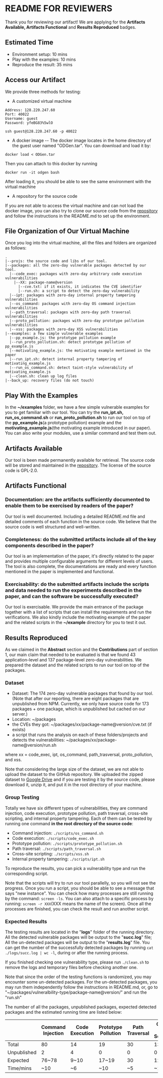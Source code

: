 # README FOR REVIEWERS
Thank you for reviewing our artifact! We are applying for the **Artifacts Available, Artifacts Functional** and **Results Reproduced** badges.

## Estimated Time
- Environment setup: 10 mins
- Play with the examples: 10 mins
- Reproduce the result: 35 mins


## Access our Artifact

We provide three methods for testing: 

- A customized virtual machine

```
Address: 128.220.247.60
Port: 40022
Username: guest
Password: yfeBG83%5wlO

ssh guest@128.220.247.60 -p 40022
```
- A docker image --
The docker image locates in the home directory of the guest user named "ODGen.tar". You can download and load it by:

```
docker load < ODGen.tar
```
Then you can attach to this docker by running

```
docker run -it odgen bash
```
After loading it, you should be able to see the same environment with the virtual machine

- A repository for the source code

If you are not able to access the virtual machine and can not load the docker image, you can also try to clone our source code from the [repository](https://github.com/Song-Li/ODGen) and follow the instructions in the README.md to set up the environment.

 
## File Organization of Our Virtual Machine

Once you log into the virtual machine, all the files and folders are organized as follows: 

```
.
|--projs: the source code and libs of our tool. 
|--packages: all the zero-day vulnerable packages detected by our tool.
  |--code_exec: packages with zero-day arbitrary code execution vulnerabilities 
    |--XX: package-name@version
      |--cve.txt: if it exists, it indicates the CVE identifier
      |--run.sh: a script to detect the zero-day vulnerability
  |--ipt: packages with zero-day internal property tampering vulnerabilities 
  |--os_command: packages with zero-day OS command injection vulnerabilities 
  |--path_traversal: packages with zero-day path traversal vulnerabilities
  |--proto_pollution: packages with zero-day prototype pollution vulnerabilities
  |--xss: packages with zero-day XSS vulnerabilities
|--examples: a few simple vulnerable examples 
  |--pp_example.js: the prototype pollution example 
  |--run_proto_pollution.sh: detect prototype pollution of pp_example.js
  |--motivating_example.js: the motivating example mentioned in the paper
  |--run_ipt.sh: detect internal property tampering of motivating_example.js
  |--run_os_command.sh: detect taint-style vulnerability of motivating_example.js      
  |--clean.sh: clean up log files 
|--back_up: recovery files (do not touch)
```

## Play With the Examples
In the **~/examples** folder, we have a few simple vulnerable examples for you to get familiar with our tool. You can try the **run\_ipt.sh,  run\_os\_command.sh** or **run\_proto\_pollution.sh** to run our tool on top of the **pp\_example.js**(a prototype pollution) example and the **motivating_example.js**(the motivating example introduced in our paper). You can also write your modules, use a similar command and test them out. 

## Artifacts Available
Our tool is been made permanently available for retrieval. The source code will be stored and maintained in the [repository](https://github.com/Song-Li/ODGen). The license of the source code is GPL-2.0.


## Artifacts Functional
### Documentation: are the artifacts sufficiently documented to enable them to be exercised by readers of the paper?
Our tool is well documented. Including a detailed README.md file and detailed comments of each function in the source code. We believe that the source code is well structured and well-written.

### Completeness: do the submitted artifacts include all of the key components described in the paper?
Our tool is an implementation of the paper, it's directly related to the paper and provides multiple configurable arguments for different levels of users. The tool is also complete, the documentations are ready and every function mentioned in the paper is implemented and functional.


### Exercisability: do the submitted artifacts include the scripts and data needed to run the experiments described in the paper, and can the software be successfully executed?
Our tool is exercisable. We provide the main entrance of the package together with a list of scripts that can install the requirements and run the verifications. We also kindly include the motivating example of the paper and the related scripts in the **~/example** directory for you to test it out. 

## Results Reproduced
As we claimed in the **Abstract** section and the **Contributions** part of section 1, our main claim that needed to be evaluated is that we found 43 application-level and 137 package-level zero-day vulnerabilities. We prepared the dataset and the related scripts to run our tool on top of the packages. 

### Dataset

- Dataset: The 174 zero-day vulnerable packages that found by our tool. (Note that after our reporting, there are eight packages that are unpublished from NPM.  Currently, we only have source code for 173 packages + one package, which is unpublished but cached on our server.)
- Location: ~/packages
- the CVEs they got: ~/packages/xx/package-name@version/cve.txt (if exists)
- a script that runs the analysis on each of these folders/projects and detects the vulnerabilities: ~/packages/xx/package-name@version/run.sh

where xx = code\_exec, ipt, os\_command, path\_trasversal,   proto\_pollution, and xss.

Note that considering the large size of the dataset, we are not able to upload the dataset to the GitHub repository. We uploaded the zipped dataset to [Google Drive](https://drive.google.com/file/d/1IiuQoMV4a2QAzwswEq9fSKXcZpNuGYP0/view?usp=sharing) and if you are testing it by the source code, please download it, unzip it, and put it in the root directory of your machine. 

### Group Testing
Totally we have six different types of vulnerabilities, they are command injection, code execution, prototype pollution, path traversal, cross-site scripting, and internal property tampering. Each of them can be tested by running one command **in the root directory of the source code**:

- Command injection: ``./scripts/os_command.sh``
- Code execution: ``./scripts/code_exec.sh``
- Prototype pollution: ``./scripts/prototype_pollution.sh``
- Path traversal: ``./scripts/path_traversal.sh``
- Cross-site scripting: ``./scripts/xss.sh``
- Internal property tampering: ``./scripts/ipt.sh``

To reproduce the results, you can pick a vulnerability type and run the corresponding script. 

Note that the scripts will try to run our tool parallelly, so you will not see the progress. Once you run a script, you should be able to see a message that says "new instance". You can check how many processes are still running by the command: ``screen -ls``. You can also attach to a specific process by running: ``screen -r XXX``(XXX means the name of the screen). Once all the processes are finished, you can check the result and run another script. 

### Expected Results
The testing results are located in the "**logs**" folder of the running directory. All the detected vulnerable packages will be output to the "**succ.log**" file; All the un-detected packages will be output to the "**results.log**" file. You can get the number of the successfully detected packages by running ``cat ./logs/succ.log | wc -l``, during or after the running process.

If you finished checking one vulnerability type, please run ``./clean.sh`` to remove the logs and temporary files before checking another one.

Note that since the order of the testing functions is randomized, you may encounter some un-detected packages. For the un-detected packages, you may run them independently follow the instructions in README.md, or, go to "~/packages/vulneralbility-type/package-name@version/" and run the "run.sh"

The number of all the packages, unpublished packages, expected detected packages and the estimated running time are listed below:

|             | Command Injection | Code Execution | Prototype Pollution | Path Traversal | Cross-site Scripting | IPT   |
|-------------|-------------------|----------------|---------------------|----------------|----------------------|-------|
| Total       | 80                | 14             | 19                  | 30             | 13                   | 24    |
| Unpublished | 2                 | 4              | 0                   | 0              | 0                    | 0     |
| Expected    | 76~78             | 9~10           | 17~19               | 30             | 12~13                | 23~24 |
| Time/mins   | ~10               | ~6             | ~10                 | ~5             | ~1                   | ~3    |